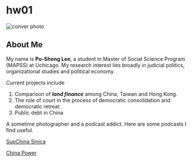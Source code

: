 # hw01

![conver photo](https://github.com/lpstntw/hw01/blob/master/20170701-DSC_0372%202.jpg)

## About Me
My name is **Po-Sheng Lee**, a student in Master of Social Science Program (MAPSS) at Uchicago. My research interest lies broadly in judicial politics, organizational studies and political economy.

Current projects include 
1. Comparison of ***land finance*** among China, Taiwan and Hong Kong.
2. The role of court in the process of democratic consolidation and democratic retreat.
3. Public debt in China

A sometime photographer and a podcast addict. Here are some podcasts I find useful.

[SupChina Sinica](https://supchina.com/category/podcast/)

[China Power](https://chinapower.csis.org/podcasts/)
